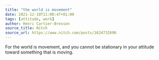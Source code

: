 ```yaml
---
title: "the world is movement"
date: 2021-12-10T11:00:47+01:00
tags: [attitude, work]
author: Henri Cartier-Bresson
source_title: Nitch
source_url: https://www.nitch.com/posts/1624732696
---
```


For the world is movement, and you cannot be stationary in your attitude toward something that is moving.
